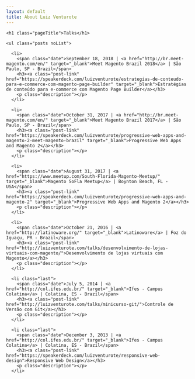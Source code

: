 ```yaml
---
layout: default
title: About Luiz Venturote
---
```


<div class="talks" id="talks">

	<h1 class="pageTitle">Talks</h1>

	<ul class="posts noList">

      <li>
        <span class="date">September 18, 2018 | <a href="http://br.meet-magento.com/en/" target="_blank">Meet Magento Brazil 2018</a> | São Paulo, SP - Brazil</span>
        <h3><a class="post-link" href="https://speakerdeck.com/luizventurote/estrategias-de-conteudo-para-e-commerce-com-magento-page-builder" target="_blank">Estratégias de conteúdo para e-commerce com Magento Page Builder</a></h3>
        <p class="description"></p>
      </li>

      <li>
        <span class="date">October 31, 2017 | <a href="http://br.meet-magento.com/en/" target="_blank">Meet Magento Brazil 2017</a> | São Paulo, SP - Brazil</span>
        <h3><a class="post-link" href="https://speakerdeck.com/luizventurote/progressive-web-apps-and-magento-2-meet-magento-brazil" target="_blank">Progressive Web Apps and Magento 2</a></h3>
        <p class="description"></p>
      </li>

      <li>
        <span class="date">August 31, 2017 | <a href="https://www.meetup.com/South-Florida-Magento-Meetup/" target="_blank">Magento SoFla Meetup</a> | Boynton Beach, FL - USA</span>
        <h3><a class="post-link" href="https://speakerdeck.com/luizventurote/progressive-web-apps-and-magento-2" target="_blank">Progressive Web Apps and Magento 2</a></h3>
        <p class="description"></p>
      </li>

      <li>
        <span class="date">October 21, 2016 | <a href="http://latinoware.org/" target="_blank">Latinoware</a> | Foz do Iguaçu, PR - Brazil</span>
        <h3><a class="post-link" href="http://luizventurote.com/talks/desenvolvimento-de-lojas-virtuais-com-magento/">Desenvolvimento de lojas virtuais com Magento</a></h3>
        <p class="description"></p>
      </li>

      <li class="last">
        <span class="date">July 5, 2014 | <a href="http://col.ifes.edu.br/" target="_blank">Ifes - Campus Colatina</a> | Colatina, ES - Brazil</span>
        <h3><a class="post-link" href="http://luizventurote.com/talks/minicurso-git/">Controle de Versão com Git</a></h3>
        <p class="description"></p>
      </li>

      <li class="last">
        <span class="date">December 3, 2013 | <a href="http://col.ifes.edu.br/" target="_blank">Ifes - Campus Colatina</a> | Colatina, ES - Brazil</span>
        <h3><a class="post-link" href="https://speakerdeck.com/luizventurote/responsive-web-design">Responsive Web Design</a></h3>
        <p class="description"></p>
      </li>

  </ul>

</div>